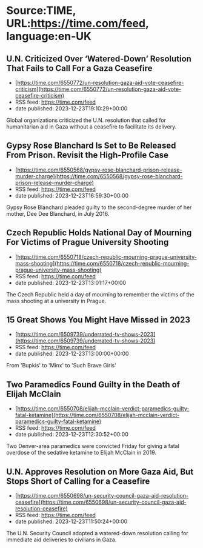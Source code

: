 # Source:TIME, URL:https://time.com/feed, language:en-UK

## U.N. Criticized Over ‘Watered-Down’ Resolution That Fails to Call For a Gaza Ceasefire
 - [https://time.com/6550772/un-resolution-gaza-aid-vote-ceasefire-criticism](https://time.com/6550772/un-resolution-gaza-aid-vote-ceasefire-criticism)
 - RSS feed: https://time.com/feed
 - date published: 2023-12-23T19:10:29+00:00

Global organizations criticized the U.N. resolution that called for humanitarian aid in Gaza without a ceasefire to facilitate its delivery.

## Gypsy Rose Blanchard Is Set to Be Released From Prison. Revisit the High-Profile Case
 - [https://time.com/6550568/gypsy-rose-blanchard-prison-release-murder-charge](https://time.com/6550568/gypsy-rose-blanchard-prison-release-murder-charge)
 - RSS feed: https://time.com/feed
 - date published: 2023-12-23T16:59:30+00:00

Gypsy Rose Blanchard pleaded guilty to the second-degree murder of her mother, Dee Dee Blanchard, in July 2016.

## Czech Republic Holds National Day of Mourning For Victims of Prague University Shooting
 - [https://time.com/6550718/czech-republic-mourning-prague-university-mass-shooting](https://time.com/6550718/czech-republic-mourning-prague-university-mass-shooting)
 - RSS feed: https://time.com/feed
 - date published: 2023-12-23T13:01:17+00:00

The Czech Republic held a day of mourning to remember the victims of the mass shooting at a university in Prague.

## 15 Great Shows You Might Have Missed in 2023
 - [https://time.com/6509739/underrated-tv-shows-2023](https://time.com/6509739/underrated-tv-shows-2023)
 - RSS feed: https://time.com/feed
 - date published: 2023-12-23T13:00:00+00:00

From 'Bupkis' to 'Minx' to 'Such Brave Girls'

## Two Paramedics Found Guilty in the Death of Elijah McClain
 - [https://time.com/6550708/elijah-mcclain-verdict-paramedics-guilty-fatal-ketamine](https://time.com/6550708/elijah-mcclain-verdict-paramedics-guilty-fatal-ketamine)
 - RSS feed: https://time.com/feed
 - date published: 2023-12-23T12:30:52+00:00

Two Denver-area paramedics were convicted Friday for giving a fatal overdose of the sedative ketamine to Elijah McClain in 2019.

## U.N. Approves Resolution on More Gaza Aid, But Stops Short of Calling for a Ceasefire
 - [https://time.com/6550698/un-security-council-gaza-aid-resolution-ceasefire](https://time.com/6550698/un-security-council-gaza-aid-resolution-ceasefire)
 - RSS feed: https://time.com/feed
 - date published: 2023-12-23T11:50:24+00:00

The U.N. Security Council adopted a watered-down resolution calling for immediate aid deliveries to civilians in Gaza.

